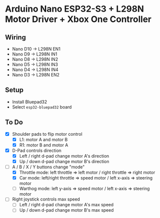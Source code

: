 # Arduino Nano ESP32-S3 + L298N Motor Driver + Xbox One Controller

## Wiring

- Nano D10 -> L298N EN1
- Nano D9 -> L298N IN1
- Nano D8 -> L298N IN2
- Nano D5 -> L298N IN3
- Nano D4 -> L298N IN4
- Nano D3 -> L298N EN2

## Setup

- Install Bluepad32
- Select `esp32-bluepad32` board

## To Do

- [x] Shoulder pads to flip motor control
    - [x] L1: motor A and motor B
    - [x] R1: motor B and motor A
- [x] D-Pad controls direction
    - [x] Left / right d-pad change motor A's direction
    - [x] Up / down d-pad change motor B's direction
- [ ] A / B / X / Y buttons change "mode"
    - [x] Throttle mode: left throttle => left motor / right throttle => right motor
    - [x] Car mode: left/right throttle => speed motor / left x-axis => steering motor
    - [ ] Warthog mode: left y-axis => speed motor / left x-axis => steering motor
- [ ] Right joystick controls max speed
    - [ ] Left / right d-pad change motor A's max speed
    - [ ] Up / down d-pad change motor B's max speed
